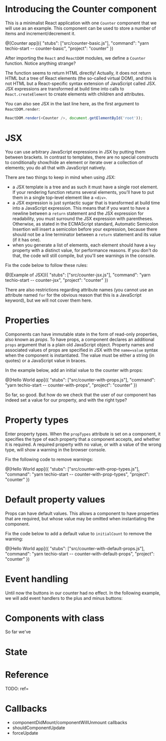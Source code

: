 # Introducing the Counter component

This is a minimalist React application with one `Counter` component that we will use as an example. This component can be used to store a number of items and increment/decrement it.

@[Counter app]({
  "stubs": ["src/counter-basic.js"],
  "command": "yarn techio-start -- counter-basic",
  "project": "counter"
})

After importing the `React` and `ReactDOM` modules, we define a `Counter` function. Notice anything strange?

The function seems to return HTML directly! Actually, it does not return HTML but a tree of React elements (the so-called virtual DOM), and this is not HTML but a React-specific syntax extension of JavaScript called JSX. JSX expressions are transformed at build time into calls to `React.createElement` to create elements with children and attributes.

You can also see JSX in the last line here, as the first argument to `ReactDOM.render`:

```javascript
ReactDOM.render(<Counter />, document.getElementById('root'));
```

# JSX

You can use arbitrary JavaScript expressions in JSX by putting them between brackets. In contrast to templates, there are no special constructs to conditionally show/hide an element or iterate over a collection of elements; you do all that with JavaScript natively.

There are two things to keep in mind when using JSX:

* a JSX template is a tree and as such it must have a single root element. If your rendering function returns several elements, you'll have to put them in a single top-level element like a `<div>`.
* a JSX expression is just syntactic sugar that is transformed at build time into a JavaScript expression. This means that if you want to have a newline between a `return` statement and the JSX expression for readability, you must surround the JSX expression with parentheses. Otherwise, as stated in the ECMAScript standard, Automatic Semicolon Insertion will insert a semicolon before your expression, because there should not be a line terminator between a `return` statement and its value (if it has one).
* when you generate a list of elements, each element should have a `key` property with a distinct value, for performance reasons. If you don't do that, the code will still compile, but you'll see warnings in the console.

Fix the code below to follow these rules:

@[Example of JSX]({
  "stubs": ["src/counter-jsx.js"],
  "command": "yarn techio-start -- counter-jsx",
  "project": "counter"
})

There are also restrictions regarding attribute names (you cannot use an attribute named `for` for the obvious reason that this is a JavaScript keyword), but we will not cover them here.

# Properties

Components can have immutable state in the form of read-only properties, also known as *props*. To have props, a component declares an additional `props` argument that is a plain old JavaScript object. Property names and associated values of props are specified in JSX with the `name=value` syntax when the component is instantiated. The value must be either a string (in quotes) or a JavaScript value in braces.

In the example below, add an initial value to the counter with props:

@[Hello World app]({
  "stubs": ["src/counter-with-props.js"],
  "command": "yarn techio-start -- counter-with-props",
  "project": "counter"
})

So far, so good. But how do we check that the user of our component has indeed set a value for our property, and with the right type?

# Property types

Enter property types. When the `propTypes` attribute is set on a component, it specifies the type of each property that a component accepts, and whether it is required. A required property with no value, or with a value of the wrong type, will show a warning in the browser console.

Fix the following code to remove warnings:

@[Hello World app]({
  "stubs": ["src/counter-with-prop-types.js"],
  "command": "yarn techio-start -- counter-with-prop-types",
  "project": "counter"
})

# Default property values

Props can have default values. This allows a component to have properties that are required, but whose value may be omitted when instantiating the component.

Fix the code below to add a default value to `initialCount` to remove the warning:

@[Hello World app]({
  "stubs": ["src/counter-with-default-props.js"],
  "command": "yarn techio-start -- counter-with-default-props",
  "project": "counter"
})

# Event handling

Until now the buttons in our counter had no effect. In the following example, we will add event handlers to the plus and minus buttons:

# Components with class

So far we've

# State

# Reference

TODO: ref=

# Callbacks

* componentDidMount/componentWillUnmount callbacks
* shouldComponentUpdate
* forceUpdate
